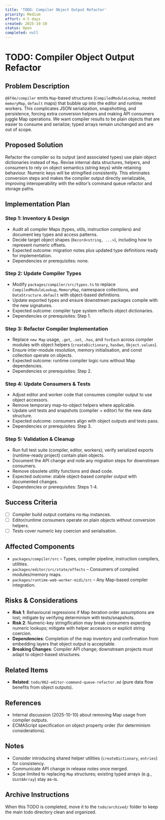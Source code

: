 ```yaml
---
title: 'TODO: Compiler Object Output Refactor'
priority: Medium
effort: 4-5 days
created: 2025-10-10
status: Open
completed: null
---
```


# TODO: Compiler Object Output Refactor

## Problem Description

`@8f4e/compiler` emits `Map`-based structures (`CompiledModuleLookup`, nested `memoryMap`, `default` maps) that bubble up into the editor and runtime workers. This complicates JSON serialization, snapshotting, and persistence, forcing extra conversion helpers and making API consumers juggle Map operations. We want compiler results to be plain objects that are easier to consume and serialize; typed arrays remain unchanged and are out of scope.

## Proposed Solution

Refactor the compiler so its output (and associated types) use plain object dictionaries instead of `Map`. Revise internal data structures, helpers, and consumers to rely on object semantics (string keys) while retaining behaviour. Numeric keys will be stringified consistently. This eliminates conversion steps and makes the compiler output directly serializable, improving interoperability with the editor’s command queue refactor and storage paths.

## Implementation Plan

### Step 1: Inventory & Design
- Audit all compiler Maps (types, utils, instruction compilers) and document key types and access patterns.
- Decide target object shapes (`Record<string, ...>`), including how to represent numeric offsets.
- Expected outcome: migration notes plus updated type definitions ready for implementation.
- Dependencies or prerequisites: none.

### Step 2: Update Compiler Types
- Modify `packages/compiler/src/types.ts` to replace `CompiledModuleLookup`, `MemoryMap`, namespace collections, and `DataStructure.default` with object-based definitions.
- Update exported types and ensure downstream packages compile with the new signatures.
- Expected outcome: compiler type system reflects object dictionaries.
- Dependencies or prerequisites: Step 1.

### Step 3: Refactor Compiler Implementation
- Replace `new Map` usage, `.get`, `.set`, `.has`, and `forEach` across compiler modules with object helpers (`createDictionary`, `hasOwn`, `Object.values`).
- Ensure inter-module resolution, memory initialisation, and const collection operate on objects.
- Expected outcome: runtime compiler logic runs without Map dependencies.
- Dependencies or prerequisites: Step 2.

### Step 4: Update Consumers & Tests
- Adjust editor and worker code that consumes compiler output to use object accessors.
- Remove temporary map-to-object helpers where applicable.
- Update unit tests and snapshots (compiler + editor) for the new data structure.
- Expected outcome: consumers align with object outputs and tests pass.
- Dependencies or prerequisites: Step 3.

### Step 5: Validation & Cleanup
- Run full test suite (compiler, editor, workers); verify serialized exports (runtime-ready project) contain plain objects.
- Document the API change and note any migration steps for downstream consumers.
- Remove obsolete utility functions and dead code.
- Expected outcome: stable object-based compiler output with documented changes.
- Dependencies or prerequisites: Steps 1-4.

## Success Criteria

- [ ] Compiler build output contains no `Map` instances.
- [ ] Editor/runtime consumers operate on plain objects without conversion helpers.
- [ ] Tests cover numeric key coercion and serialisation.

## Affected Components

- `packages/compiler/src` – Types, compiler pipeline, instruction compilers, utilities.
- `packages/editor/src/state/effects` – Consumers of compiled modules/memory maps.
- `packages/runtime-web-worker-midi/src` – Any Map-based compiler integration.

## Risks & Considerations

- **Risk 1**: Behavioural regressions if Map iteration order assumptions are lost; mitigate by verifying determinism with tests/snapshots.
- **Risk 2**: Numeric-key stringification may break consumers expecting numeric lookups; mitigate with helper accessors or explicit string coercion.
- **Dependencies**: Completion of the map inventory and confirmation from embedding layers that object output is acceptable.
- **Breaking Changes**: Compiler API change; downstream projects must adapt to object-based structures.

## Related Items

- **Related**: `todo/062-editor-command-queue-refactor.md` (pure data flow benefits from object outputs).

## References

- Internal discussion (2025-10-10) about removing Map usage from compiler outputs.
- ECMAScript specification on object property order (for determinism considerations).

## Notes

- Consider introducing shared helper utilities (`createDictionary`, `entries`) for consistency.
- Communicate API change in release notes once merged.
- Scope limited to replacing `Map` structures; existing typed arrays (e.g., `Uint8Array`) stay as-is.

## Archive Instructions

When this TODO is completed, move it to the `todo/archived/` folder to keep the main todo directory clean and organized.
